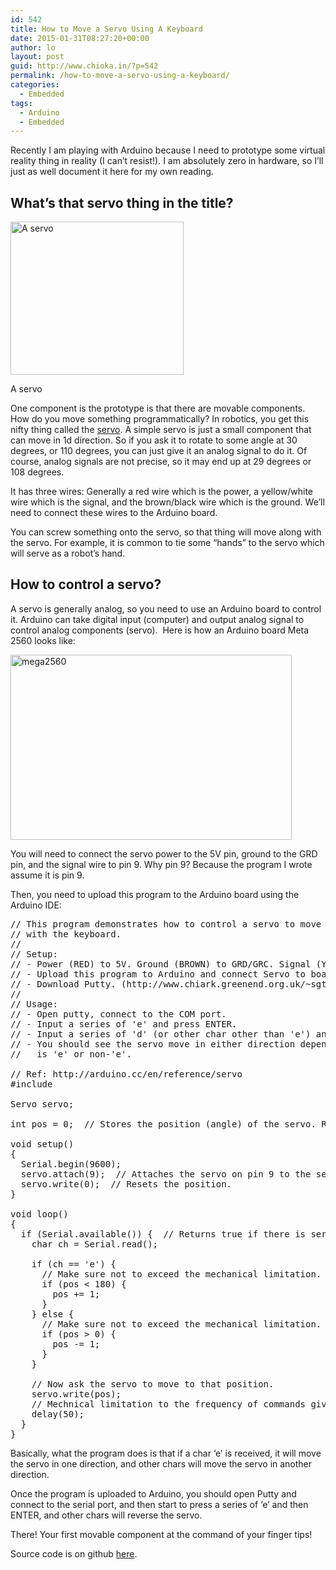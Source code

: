 ```yaml
---
id: 542
title: How to Move a Servo Using A Keyboard
date: 2015-01-31T08:27:20+00:00
author: lo
layout: post
guid: http://www.chioka.in/?p=542
permalink: /how-to-move-a-servo-using-a-keyboard/
categories:
  - Embedded
tags:
  - Arduino
  - Embedded
---
```

Recently I am playing with Arduino because I need to prototype some virtual reality thing in reality (I can&#8217;t resist!). I am absolutely zero in hardware, so I&#8217;ll just as well document it here for my own reading.

## What&#8217;s that servo thing in the title?

<div id="attachment_545" style="width: 287px" class="wp-caption aligncenter">
  <a href="http://www.chioka.in/wp-content/uploads/2015/01/servo.gif"><img class="wp-image-545 " src="http://www.chioka.in/wp-content/uploads/2015/01/servo.gif" alt="A servo" width="277" height="245" /></a>
  
  <p class="wp-caption-text">
    A servo
  </p>
</div>

One component is the prototype is that there are movable components. How do you move something programmatically? In robotics, you get this nifty thing called the <a href="http://en.wikipedia.org/wiki/Servo_(radio_control)" target="_blank">servo</a>. A simple servo is just a small component that can move in 1d direction. So if you ask it to rotate to some angle at 30 degrees, or 110 degrees, you can just give it an analog signal to do it. Of course, analog signals are not precise, so it may end up at 29 degrees or 108 degrees.

It has three wires: Generally a red wire which is the power, a yellow/white wire which is the signal, and the brown/black wire which is the ground. We&#8217;ll need to connect these wires to the Arduino board.

You can screw something onto the servo, so that thing will move along with the servo. For example, it is common to tie some &#8220;hands&#8221; to the servo which will serve as a robot&#8217;s hand.

## How to control a servo?

A servo is generally analog, so you need to use an Arduino board to control it. Arduino can take digital input (computer) and output analog signal to control analog components (servo).  Here is how an Arduino board Meta 2560 looks like:

[<img class="aligncenter size-full wp-image-543" src="http://www.chioka.in/wp-content/uploads/2015/01/mega2560.jpg" alt="mega2560" width="450" height="296" />](http://www.chioka.in/wp-content/uploads/2015/01/mega2560.jpg)

You will need to connect the servo power to the 5V pin, ground to the GRD pin, and the signal wire to pin 9. Why pin 9? Because the program I wrote assume it is pin 9.

Then, you need to upload this program to the Arduino board using the Arduino IDE:

<pre>// This program demonstrates how to control a servo to move in either direction
// with the keyboard.
//
// Setup:
// - Power (RED) to 5V. Ground (BROWN) to GRD/GRC. Signal (YELLOW) to pin 9.
// - Upload this program to Arduino and connect Servo to board.
// - Download Putty. (http://www.chiark.greenend.org.uk/~sgtatham/putty/)
// 
// Usage:
// - Open putty, connect to the COM port.
// - Input a series of 'e' and press ENTER.
// - Input a series of 'd' (or other char other than 'e') and press ENTER.
// - You should see the servo move in either direction depending if the char
//   is 'e' or non-'e'.

// Ref: http://arduino.cc/en/reference/servo
#include  
 
Servo servo;
 
int pos = 0;  // Stores the position (angle) of the servo. Range is [0, 180].
 
void setup() 
{ 
  Serial.begin(9600);
  servo.attach(9);  // Attaches the servo on pin 9 to the servo object.
  servo.write(0);  // Resets the position.
} 
 
void loop() 
{
  if (Serial.available()) {  // Returns true if there is serial input.
    char ch = Serial.read();
    
    if (ch == 'e') {
      // Make sure not to exceed the mechanical limitation.
      if (pos &lt; 180) {
        pos += 1;
      }
    } else {
      // Make sure not to exceed the mechanical limitation.
      if (pos &gt; 0) {
        pos -= 1;
      }
    }
    
    // Now ask the servo to move to that position.
    servo.write(pos);
    // Mechnical limitation to the frequency of commands given.
    delay(50);
  }
} 
</pre>

Basically, what the program does is that if a char &#8216;e&#8217; is received, it will move the servo in one direction, and other chars will move the servo in another direction.

Once the program is uploaded to Arduino, you should open Putty and connect to the serial port, and then start to press a series of &#8216;e&#8217; and then ENTER, and other chars will reverse the servo.

There! Your first movable component at the command of your finger tips!

Source code is on github <a href="https://github.com/log0/some_arduino_scripts/blob/master/move_servo_by_keyboard.c" target="_blank">here</a>.
